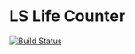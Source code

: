 # LS Life Counter

[![Build Status](https://travis-ci.org/matan157/ls-life.svg?branch=master)](https://travis-ci.org/matan157/ls-life)
